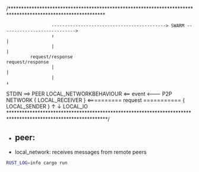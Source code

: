 
/*************************************************************************************************************

                     -------------------------------------------> SWARM ---------------------------->
                     ↑                                                                               |
                     |                                                                               |
             request/response                                                                   request/response
                     |                                                                               |
                     |                                                                               ↓
 STDIN ==>         PEER                                       LOCAL_NETWORKBEHAVIOUR <== event <--- P2P NETWORK
           { LOCAL_RECEIVER } <========== request ===========  { LOCAL_SENDER }
                    ↑
                    ↓
                LOCAL_IO
**************************************************************************************************************/

- peer:
  -
- local_network: receives messages from remote peers

```sh
RUST_LOG=info cargo run
```